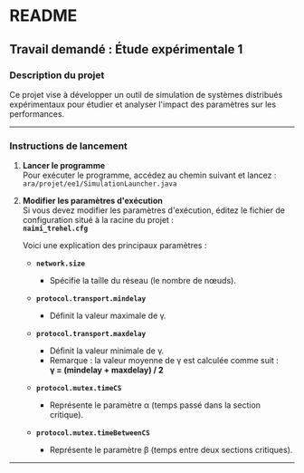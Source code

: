 # README

## Travail demandé : Étude expérimentale 1

### Description du projet

Ce projet vise à développer un outil de simulation de systèmes distribués expérimentaux pour étudier et analyser l'impact des paramètres sur les performances.

---

### Instructions de lancement

1. **Lancer le programme**  
   Pour exécuter le programme, accédez au chemin suivant et lancez :  
   `ara/projet/ee1/SimulationLauncher.java`

2. **Modifier les paramètres d'exécution**  
   Si vous devez modifier les paramètres d'exécution, éditez le fichier de configuration situé à la racine du projet :  
   **`naimi_trehel.cfg`**

   Voici une explication des principaux paramètres :

    - **`network.size`**
        - Spécifie la taille du réseau (le nombre de nœuds).

    - **`protocol.transport.mindelay`**
        - Définit la valeur maximale de γ.

    - **`protocol.transport.maxdelay`**
        - Définit la valeur minimale de γ.
        - Remarque : la valeur moyenne de γ est calculée comme suit :  
          **γ = (mindelay + maxdelay) / 2**

    - **`protocol.mutex.timeCS`**
        - Représente le paramètre α (temps passé dans la section critique).

    - **`protocol.mutex.timeBetweenCS`**
        - Représente le paramètre β (temps entre deux sections critiques).

---

